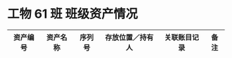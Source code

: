 # 工物 61 班 班级资产情况

资产编号 | 资产名称 | 序列号 | 存放位置／持有人 | 关联账目记录 | 备注
-------|---------|------|----------------|------------|----
